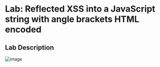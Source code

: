 # Lab: Reflected XSS into a JavaScript string with angle brackets HTML encoded #

## Lab Description ##

![image](https://github.com/anandurdas11/Web_Securityy/assets/83402050/af3c109c-9da6-496e-b311-908d760258d5)

